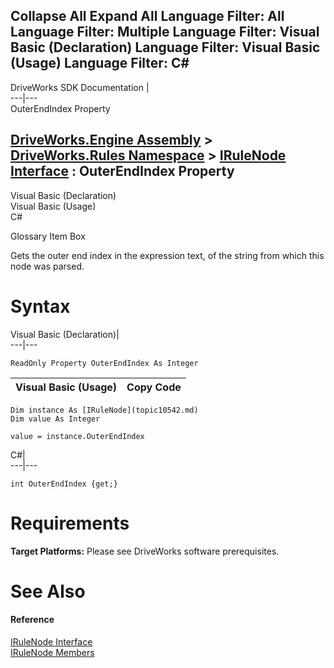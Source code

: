 Collapse All Expand All Language Filter: All  Language Filter: Multiple  Language Filter: Visual Basic (Declaration) Language Filter: Visual Basic (Usage) Language Filter: C#  
---  
DriveWorks SDK Documentation  |   
---|---  
OuterEndIndex Property   
  
[DriveWorks.Engine Assembly](topic2156.md) > [DriveWorks.Rules Namespace](topic10510.md) > [IRuleNode Interface](topic10542.md) : OuterEndIndex Property  
---  
  
Visual Basic (Declaration)    
Visual Basic (Usage)    
C# 

Glossary Item Box

Gets the outer end index in the expression text, of the string from which this node was parsed. 

# Syntax

Visual Basic (Declaration)|   
---|---  
      
    
    ReadOnly Property OuterEndIndex As Integer  
  
Visual Basic (Usage)| Copy Code  
---|---  
      
    
    Dim instance As [IRuleNode](topic10542.md)
    Dim value As Integer
     
    value = instance.OuterEndIndex  
  
C#|   
---|---  
      
    
    int OuterEndIndex {get;}  
  
# Requirements

**Target Platforms:** Please see DriveWorks software prerequisites.

# See Also

#### Reference

[IRuleNode Interface](topic10542.md)   
[IRuleNode Members](topic10543.md)


